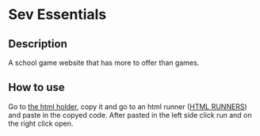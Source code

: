 # Sev Essentials
## Description
A school game website that has more to offer than games.
## How to use
Go to [the html holder](https://github.com/sevisadev/sev-essentials/blob/main/html%20holder.html), copy it and go to an html runner ([HTML RUNNERS](https://github.com/sevisadev/sev-essentials/blob/main/html%20runner.md)) and paste in the copyed code. After pasted in the left side click run and on the right click open.
